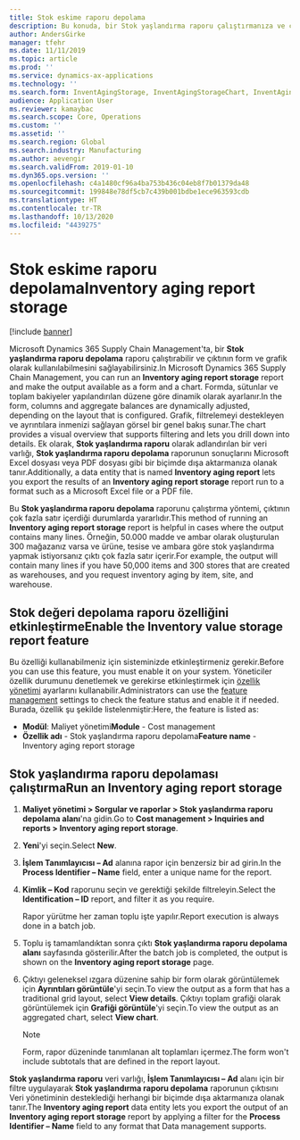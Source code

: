 ```yaml
---
title: Stok eskime raporu depolama
description: Bu konuda, bir Stok yaşlandırma raporu çalıştırmanıza ve çıktının form ve grafik olarak kullanılabilmesini sağlamanıza olanak tanıyan işlevler açıklanmaktadır.
author: AndersGirke
manager: tfehr
ms.date: 11/11/2019
ms.topic: article
ms.prod: ''
ms.service: dynamics-ax-applications
ms.technology: ''
ms.search.form: InventAgingStorage, InventAgingStorageChart, InventAgingStorageDetails
audience: Application User
ms.reviewer: kamaybac
ms.search.scope: Core, Operations
ms.custom: ''
ms.assetid: ''
ms.search.region: Global
ms.search.industry: Manufacturing
ms.author: aevengir
ms.search.validFrom: 2019-01-10
ms.dyn365.ops.version: ''
ms.openlocfilehash: c4a1480cf96a4ba753b436c04eb8f7b01379da48
ms.sourcegitcommit: 199848e78df5cb7c439b001bdbe1ece963593cdb
ms.translationtype: HT
ms.contentlocale: tr-TR
ms.lasthandoff: 10/13/2020
ms.locfileid: "4439275"
---
```

# <a name="inventory-aging-report-storage"></a><span data-ttu-id="d8759-103">Stok eskime raporu depolama</span><span class="sxs-lookup"><span data-stu-id="d8759-103">Inventory aging report storage</span></span>

[!include [banner](../includes/banner.md)]

<span data-ttu-id="d8759-104">Microsoft Dynamics 365 Supply Chain Management'ta, bir **Stok yaşlandırma raporu depolama** raporu çalıştırabilir ve çıktının form ve grafik olarak kullanılabilmesini sağlayabilirsiniz.</span><span class="sxs-lookup"><span data-stu-id="d8759-104">In Microsoft Dynamics 365 Supply Chain Management, you can run an **Inventory aging report storage** report and make the output available as a form and a chart.</span></span> <span data-ttu-id="d8759-105">Formda, sütunlar ve toplam bakiyeler yapılandırılan düzene göre dinamik olarak ayarlanır.</span><span class="sxs-lookup"><span data-stu-id="d8759-105">In the form, columns and aggregate balances are dynamically adjusted, depending on the layout that is configured.</span></span> <span data-ttu-id="d8759-106">Grafik, filtrelemeyi destekleyen ve ayrıntılara inmenizi sağlayan görsel bir genel bakış sunar.</span><span class="sxs-lookup"><span data-stu-id="d8759-106">The chart provides a visual overview that supports filtering and lets you drill down into details.</span></span> <span data-ttu-id="d8759-107">Ek olarak, **Stok yaşlandırma raporu** olarak adlandırılan bir veri varlığı, **Stok yaşlandırma raporu depolama** raporunun sonuçlarını Microsoft Excel dosyası veya PDF dosyası gibi bir biçimde dışa aktarmanıza olanak tanır.</span><span class="sxs-lookup"><span data-stu-id="d8759-107">Additionally, a data entity that is named **Inventory aging report** lets you export the results of an **Inventory aging report storage** report run to a format such as a Microsoft Excel file or a PDF file.</span></span>

<span data-ttu-id="d8759-108">Bu **Stok yaşlandırma raporu depolama** raporunu çalıştırma yöntemi, çıktının çok fazla satır içerdiği durumlarda yararlıdır.</span><span class="sxs-lookup"><span data-stu-id="d8759-108">This method of running an **Inventory aging report storage** report is helpful in cases where the output contains many lines.</span></span> <span data-ttu-id="d8759-109">Örneğin, 50.000 madde ve ambar olarak oluşturulan 300 mağazanız varsa ve ürüne, tesise ve ambara göre stok yaşlandırma yapmak istiyorsanız çıktı çok fazla satır içerir.</span><span class="sxs-lookup"><span data-stu-id="d8759-109">For example, the output will contain many lines if you have 50,000 items and 300 stores that are created as warehouses, and you request inventory aging by item, site, and warehouse.</span></span>

## <a name="enable-the-inventory-value-storage-report-feature"></a><span data-ttu-id="d8759-110">Stok değeri depolama raporu özelliğini etkinleştirme</span><span class="sxs-lookup"><span data-stu-id="d8759-110">Enable the Inventory value storage report feature</span></span>

<span data-ttu-id="d8759-111">Bu özelliği kullanabilmeniz için sisteminizde etkinleştirmeniz gerekir.</span><span class="sxs-lookup"><span data-stu-id="d8759-111">Before you can use this feature, you must enable it on your system.</span></span> <span data-ttu-id="d8759-112">Yöneticiler özellik durumunu denetlemek ve gerekirse etkinleştirmek için [özellik yönetimi](../../fin-ops-core/fin-ops/get-started/feature-management/feature-management-overview.md) ayarlarını kullanabilir.</span><span class="sxs-lookup"><span data-stu-id="d8759-112">Administrators can use the [feature management](../../fin-ops-core/fin-ops/get-started/feature-management/feature-management-overview.md) settings to check the feature status and enable it if needed.</span></span> <span data-ttu-id="d8759-113">Burada, özellik şu şekilde listelenmiştir:</span><span class="sxs-lookup"><span data-stu-id="d8759-113">Here, the feature is listed as:</span></span>

- <span data-ttu-id="d8759-114">**Modül**: Maliyet yönetimi</span><span class="sxs-lookup"><span data-stu-id="d8759-114">**Module** - Cost management</span></span>
- <span data-ttu-id="d8759-115">**Özellik adı** - Stok yaşlandırma raporu depolama</span><span class="sxs-lookup"><span data-stu-id="d8759-115">**Feature name** - Inventory aging report storage</span></span>

## <a name="run-an-inventory-aging-report-storage"></a><span data-ttu-id="d8759-116">Stok yaşlandırma raporu depolaması çalıştırma</span><span class="sxs-lookup"><span data-stu-id="d8759-116">Run an Inventory aging report storage</span></span>

1. <span data-ttu-id="d8759-117">**Maliyet yönetimi \> Sorgular ve raporlar \> Stok yaşlandırma raporu depolama alanı**'na gidin.</span><span class="sxs-lookup"><span data-stu-id="d8759-117">Go to **Cost management \> Inquiries and reports \> Inventory aging report storage**.</span></span>
1. <span data-ttu-id="d8759-118">**Yeni**'yi seçin.</span><span class="sxs-lookup"><span data-stu-id="d8759-118">Select **New**.</span></span>
1. <span data-ttu-id="d8759-119">**İşlem Tanımlayıcısı – Ad** alanına rapor için benzersiz bir ad girin.</span><span class="sxs-lookup"><span data-stu-id="d8759-119">In the **Process Identifier – Name** field, enter a unique name for the report.</span></span>
1. <span data-ttu-id="d8759-120">**Kimlik – Kod** raporunu seçin ve gerektiği şekilde filtreleyin.</span><span class="sxs-lookup"><span data-stu-id="d8759-120">Select the **Identification – ID** report, and filter it as you require.</span></span>

    <span data-ttu-id="d8759-121">Rapor yürütme her zaman toplu işte yapılır.</span><span class="sxs-lookup"><span data-stu-id="d8759-121">Report execution is always done in a batch job.</span></span>

1. <span data-ttu-id="d8759-122">Toplu iş tamamlandıktan sonra çıktı **Stok yaşlandırma raporu depolama alanı** sayfasında gösterilir.</span><span class="sxs-lookup"><span data-stu-id="d8759-122">After the batch job is completed, the output is shown on the **Inventory aging report storage** page.</span></span>
1. <span data-ttu-id="d8759-123">Çıktıyı geleneksel ızgara düzenine sahip bir form olarak görüntülemek için **Ayrıntıları görüntüle**'yi seçin.</span><span class="sxs-lookup"><span data-stu-id="d8759-123">To view the output as a form that has a traditional grid layout, select **View details**.</span></span> <span data-ttu-id="d8759-124">Çıktıyı toplam grafiği olarak görüntülemek için **Grafiği görüntüle**'yi seçin.</span><span class="sxs-lookup"><span data-stu-id="d8759-124">To view the output as an aggregated chart, select **View chart**.</span></span>

    > [!NOTE]
    > <span data-ttu-id="d8759-125">Form, rapor düzeninde tanımlanan alt toplamları içermez.</span><span class="sxs-lookup"><span data-stu-id="d8759-125">The form won't include subtotals that are defined in the report layout.</span></span>

<span data-ttu-id="d8759-126">**Stok yaşlandırma raporu** veri varlığı, **İşlem Tanımlayıcısı – Ad** alanı için bir filtre uygulayarak **Stok yaşlandırma raporu depolama** raporunun çıktısını Veri yönetiminin desteklediği herhangi bir biçimde dışa aktarmanıza olanak tanır.</span><span class="sxs-lookup"><span data-stu-id="d8759-126">The **Inventory aging report** data entity lets you export the output of an **Inventory aging report storage** report by applying a filter for the **Process Identifier – Name** field to any format that Data management supports.</span></span>
